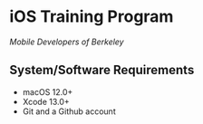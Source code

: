 # iOS Training Program
*Mobile Developers of Berkeley*

## System/Software Requirements
- macOS 12.0+
- Xcode 13.0+
- Git and a Github account
